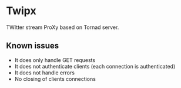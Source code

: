 Twipx
====================

TWItter stream ProXy based on Tornad server.

Known issues
-------
* It does only handle GET requests
* It does not authenticate clients (each connection is authenticated)
* It does not handle errors
* No closing of clients connections

